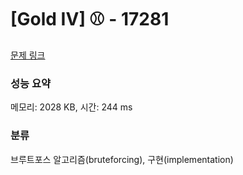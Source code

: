 # [Gold IV] ⚾ - 17281 

[문제 링크](https://www.acmicpc.net/problem/17281) 

### 성능 요약

메모리: 2028 KB, 시간: 244 ms

### 분류

브루트포스 알고리즘(bruteforcing), 구현(implementation)

